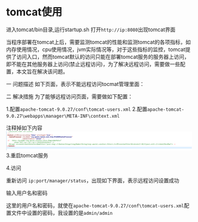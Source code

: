# tomcat使用

进入tomcat/bin目录,运行startup.sh
打开`http://ip:8080`出现tomcat界面

当程序部署在tomcat上后，需要监测tomcat的性能和监测tomcat的各项指标，如内存使用情况，cpu使用情况，jvm实际情况等，对于这些指标的监控，tomcat提供了访问入口，然而tomcat默认的访问只能在部署tomcat服务的服务器上访问，即不能在其他服务器上访问(禁止远程访问)，为了解决远程访问，需要做一些配置，本文旨在解决该问题。

一 问题描述
如下页面，表示不能远程访问tocmat管理里面：

二 解决措施
为了能够远程访问页面，需要做如下配置：

1.配置`apache-tomcat-9.0.27/conf\tomcat-users.xml`
2.配置`apache-tomcat-9.0.27\webapps\manager\META-INF\context.xml`

注释掉如下内容
![image.png](./res/tomcat.png)
3.重启tomcat服务

4.访问

重新访问 `ip:port/manager/status`，出现如下界面，表示远程访问设置成功

输入用户名和密码

这里的用户名和密码，就使在`apache-tomcat-9.0.27/conf\tomcat-users.xml`配置文件中设置的密码，我设置的是`admin/admin`
